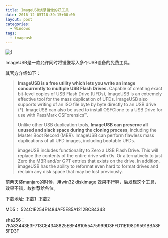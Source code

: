 ```yaml
---
title: ImageUSB烧录镜像的好工具
date: 2016-12-05T18:39:15+00:00
layout: post
categories:
  - Windows
tags:
  - imageusb
---
```

![1](https://res.cloudinary.com/the-backyard-of-stanley/image/upload/v1480905062/imageusb-screenshot_lkeyx7.png)

<!--more-->

ImageUSB是一款允许同时将镜像写入多个USB设备的免费工具。

其官方介绍如下：

> **ImageUSB is a free utility which lets you write an image concurrently to multiple USB Flash Drives.** Capable of creating exact bit-level copies of USB Flash Drive (UFDs), ImageUSB is an extremely effective tool for the mass duplication of UFDs. ImageUSB also supports writing of an ISO file byte by byte directly to an USB drive (*). ImageUSB can also be used to install OSFClone to a USB Drive for use with PassMark OSForensics&#x2122;.
>
>
> Unlike other USB duplication tools, **ImageUSB can preserve all unused and slack space during the cloning process**, including the Master Boot Record (MBR). ImageUSB can perform flawless mass duplications of all UFD images, including bootable UFDs.
>
>
> imageUSB includes functionality to Zero a USB Flash Drive. This will replace the contents of the entire drive with 0s. Or alternatively to just Zero the MBR and/or GPT entries that exists on the drive. In addition, imageUSB has the ability to reformat even hard to format drives and reclaim any disk space that may be lost previously.

前两天装manjaro的时候，用win32 diskimage 效果不行啊，后发现这个工具，效果不错，故推荐给各位。

下载地址: [下载1](http://www.osforensics.com/downloads/imageusb.zip)  [下载2](http://pan.baidu.com/s/1geY8uEB)

MD5： 524C1E254E1484AF5E85A1212BC84343

sha256：7FA83443E3F713CE4348825EBF481055475999D3FFD11E198D9591BBA8F5FD3F